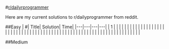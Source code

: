 #[r/dailyrprogrammer](https://www.reddit.com/r/dailyprogrammer)

Here are my current solutions to r/dailyprogrammer from reddit.

##Easy
| #| Title| Solution| Time|
|---|---|---|---|
| 1 |   |   |   |
|   |   |   |   |
|   |   |   |   |
|   |   |   |   |
|   |   |   |   |
|   |   |   |   |
|   |   |   |   |
|   |   |   |   |
|   |   |   |   |
|   |   |   |   |
|   |   |   |   |
|   |   |   |   |
|   |   |   |   |
|   |   |   |   |

##Medium
